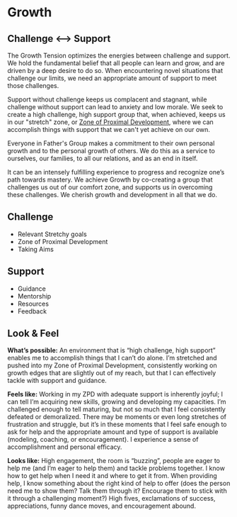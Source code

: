 # Growth

## Challenge &lt;--&gt; Support

The Growth Tension optimizes the energies between challenge and support. We hold the fundamental belief that all people can learn and grow, and are driven by a deep desire to do so. When encountering novel situations that challenge our limits, we need an appropriate amount of support to meet those challenges.

Support without challenge keeps us complacent and stagnant, while challenge without support can lead to anxiety and low morale. We seek to create a high challenge, high support group that, when achieved, keeps us in our "stretch" zone, or [Zone of Proximal Development](https://en.wikipedia.org/wiki/Zone_of_proximal_development), where we can accomplish things with support that we can't yet achieve on our own.

Everyone in Father's Group makes a commitment to their own personal growth and to the personal growth of others. We do this as a service to ourselves, our families, to all our relations, and as an end in itself.

It can be an intensely fulfilling experience to progress and recognize one’s path towards mastery. We achieve Growth by co-creating a group that challenges us out of our comfort zone, and supports us in overcoming these challenges. We cherish growth and development in all that we do.

## Challenge

* Relevant Stretchy goals
* Zone of Proximal Development
* Taking Aims

## Support

* Guidance
* Mentorship
* Resources
* Feedback

## Look & Feel

**What’s possible:** An environment that is “high challenge, high support” enables me to accomplish things that I can’t do alone. I’m stretched and pushed into my Zone of Proximal Development, consistently working on growth edges that are slightly out of my reach, but that I can effectively tackle with support and guidance.

**Feels like:** Working in my ZPD with adequate support is inherently joyful; I can tell I’m acquiring new skills, growing and developing my capacities. I’m challenged enough to tell maturing, but not so much that I feel consistently defeated or demoralized. There may be moments or even long stretches of frustration and struggle, but it’s in these moments that I feel safe enough to ask for help and the appropriate amount and type of support is available \(modeling, coaching, or encouragement\). I experience a sense of accomplishment and personal efficacy.

**Looks like:** High engagement, the room is “buzzing”, people are eager to help me \(and I’m eager to help them\) and tackle problems together. I know how to get help when I need it and where to get it from. When providing help, I know something about the right kind of help to offer \(does the person need me to show them? Talk them through it? Encourage them to stick with it through a challenging moment?\) High fives, exclamations of success, appreciations, funny dance moves, and encouragement abound.

